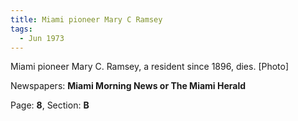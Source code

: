 ```yaml
---  
title: Miami pioneer Mary C Ramsey  
tags:  
  - Jun 1973  
---  
```

  
Miami pioneer Mary C. Ramsey, a resident since 1896, dies. [Photo]  
  
Newspapers: **Miami Morning News or The Miami Herald**  
  
Page: **8**, Section: **B** 
